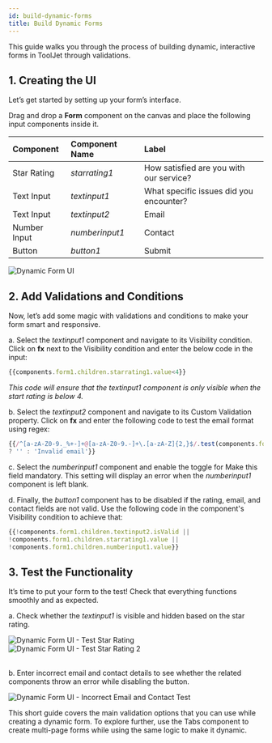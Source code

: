 ```yaml
---
id: build-dynamic-forms
title: Build Dynamic Forms
---
```


This guide walks you through the process of building dynamic, interactive forms in ToolJet through validations.   

<div style={{paddingBottom:'24px'}}>

## 1. Creating the UI
Let’s get started by setting up your form’s interface.

Drag and drop a **Form** component on the canvas and place the following input components inside it. 

| Component         | Component Name | Label                                              |
|:--------------------------------|:---------------|:-----------------------------------------------------------------|
| Star Rating       | *starrating1*  | How satisfied are you with our service?           |
| Text Input        | *textinput1*   | What specific issues did you encounter?           |
| Text Input        | *textinput2*   | Email                                              |
| Number Input      | *numberinput1* | Contact                                            |
| Button            | *button1*      | Submit                                             |

<div >
    <img src="/img/how-to/build-dynamic-forms/dynamic-form-UI.png" alt="Dynamic Form UI" />
</div>

</div>

<div style={{paddingBottom:'24px'}}>

## 2. Add Validations and Conditions
Now, let’s add some magic with validations and conditions to make your form smart and responsive. 

a. Select the *textinput1* component and navigate to its Visibility condition. Click on **fx** next to the Visibility condition and enter the below code in the input:

```javascript
{{components.form1.children.starrating1.value<4}}
```
*This code will ensure that the *textinput1* component is only visible when the start rating is below 4.*

b. Select the *textinput2* component and navigate to its Custom Validation property. Click on **fx** and enter the following code to test the email format using regex:
```javascript
{{/^[a-zA-Z0-9._%+-]+@[a-zA-Z0-9.-]+\.[a-zA-Z]{2,}$/.test(components.form1.children.textinput2.value) 
? '' : 'Invalid email'}}
```

c. Select the *numberinput1* component and enable the toggle for Make this field mandatory. This setting will display an error when the *numberinput1* component is left blank.

d. Finally, the *button1* component has to be disabled if the rating, email, and contact fields are not valid. Use the following code in the component's Visibility condition to achieve that:

```javascript
{{!components.form1.children.textinput2.isValid || 
!components.form1.children.starrating1.value || 
!components.form1.children.numberinput1.value}}
```
</div>

<div style={{paddingBottom:'24px'}}>

## 3. Test the Functionality

It’s time to put your form to the test! Check that everything functions smoothly and as expected.

a. Check whether the *textinput1* is visible and hidden based on the star rating.

<div >
    <img src="/img/how-to/build-dynamic-forms/start-rating-condition-test.png" style={{paddingBottom:"25px"}} alt="Dynamic Form UI - Test Star Rating" />
</div>

<div >
    <img src="/img/how-to/build-dynamic-forms/start-rating-condition-test-2.png" style={{paddingBottom:"25px"}} alt="Dynamic Form UI - Test Star Rating 2" />
</div>

<br/>

b. Enter incorrect email and contact details to see whether the related components throw an error while disabling the button.

<div>
    <img src="/img/how-to/build-dynamic-forms/incorrect-email-and-contact-test.png" alt="Dynamic Form UI - Incorrect Email and Contact Test" />
</div>

</div>

This short guide covers the main validation options that you can use while creating a dynamic form. To explore further, use the Tabs component to create multi-page forms while using the same logic to make it dynamic. 


